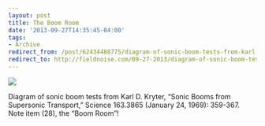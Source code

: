 ```yaml
---
layout: post 
title: The Boom Room
date: '2013-09-27T14:35:45-04:00' 
tags: 
- Archive 
redirect_from: /post/62434488775/diagram-of-sonic-boom-tests-from-karl-d-kryter/
redirect_to: http://fieldnoise.com/09-27-2013/diagram-of-sonic-boom-tests-from-karl-d-kryter
--- 
```


![](http://d.pr/LYxx+)

Diagram of sonic boom tests from Karl D. Kryter, “Sonic Booms from Supersonic Transport,” Science 163.3865 (January 24, 1969): 359-367. Note item (28), the “Boom Room”!


